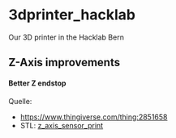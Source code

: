# 3dprinter_hacklab
Our 3D printer in the Hacklab Bern

## Z-Axis improvements

#### Better Z endstop

Quelle:
- https://www.thingiverse.com/thing:2851658
- STL: [z_axis_sensor_print](z_axis_sensor_print)
